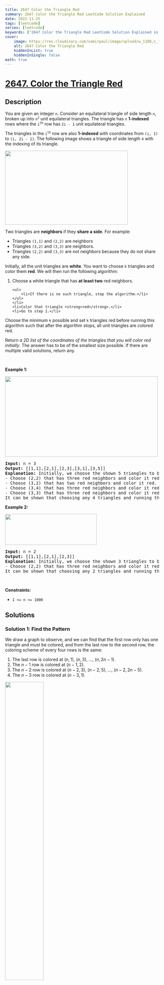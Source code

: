 ```yaml
---
title: 2647 Color the Triangle Red
summary: 2647 Color the Triangle Red LeetCode Solution Explained
date: 2022-11-25
tags: [leetcode]
series: [leetcode]
keywords: ["2647 Color the Triangle Red LeetCode Solution Explained in all languages", "2647 Color the Triangle Red", "LeetCode", "leetcode solution in Python3 C++ Java Go PHP Ruby Swift TypeScript Rust C# JavaScript C", "GeeksforGeeks", "InterviewBit", "Coding Ninjas", "HackerRank", "HackerEarth", "CodeChef", "TopCoder", "AlgoExpert", "freeCodeCamp", "Codeforces", "GitHub", "AtCoder", "Samir Paul"]
cover:
    image: https://res.cloudinary.com/samirpaul/image/upload/w_1100,c_fit,co_rgb:FFFFFF,l_text:Arial_75_bold:2647 Color the Triangle Red - Solution Explained/problem-solving.webp
    alt: 2647 Color the Triangle Red
    hiddenInList: true
    hiddenInSingle: false
math: true
---
```



# [2647. Color the Triangle Red](https://leetcode.com/problems/color-the-triangle-red)


## Description

<p>You are given an integer <code>n</code>. Consider an equilateral triangle of side length <code>n</code>, broken up into <code>n<sup>2</sup></code> unit equilateral triangles. The triangle has <code>n</code> <strong>1-indexed</strong> rows where the <code>i<sup>th</sup></code> row has <code>2i - 1</code> unit equilateral triangles.</p>

<p>The triangles in the <code>i<sup>th</sup></code> row are also <strong>1-indexed</strong> with coordinates from <code>(i, 1)</code> to <code>(i, 2i - 1)</code>. The following image shows a triangle of side length <code>4</code> with the indexing of its triangle.</p>
<img alt="" src="https://spcdn.pages.dev/leetcode/problems/2647.Color%20the%20Triangle%20Red/images/triangle4.jpg" style="width: 402px; height: 242px;" />
<p>Two triangles are <strong>neighbors</strong> if they <strong>share a side</strong>. For example:</p>

<ul>
	<li>Triangles <code>(1,1)</code> and <code>(2,2)</code> are neighbors</li>
	<li>Triangles <code>(3,2)</code> and <code>(3,3)</code> are neighbors.</li>
	<li>Triangles <code>(2,2)</code> and <code>(3,3)</code> are not neighbors because they do not share any side.</li>
</ul>

<p>Initially, all the unit triangles are <strong>white</strong>. You want to choose <code>k</code> triangles and color them <strong>red</strong>. We will then run the following algorithm:</p>

<ol>
	<li>Choose a white triangle that has <strong>at least two</strong> red neighbors.

    <ul>
    	<li>If there is no such triangle, stop the algorithm.</li>
    </ul>
    </li>
    <li>Color that triangle <strong>red</strong>.</li>
    <li>Go to step 1.</li>

</ol>

<p>Choose the minimum <code>k</code> possible and set <code>k</code> triangles red before running this algorithm such that after the algorithm stops, all unit triangles are colored red.</p>

<p>Return <em>a 2D list of the coordinates of the triangles that you will color red initially</em>. The answer has to be of the smallest size possible. If there are multiple valid solutions, return any.</p>

<p>&nbsp;</p>
<p><strong class="example">Example 1:</strong></p>
<img alt="" src="https://spcdn.pages.dev/leetcode/problems/2647.Color%20the%20Triangle%20Red/images/example1.jpg" style="width: 500px; height: 263px;" />
<pre>
<strong>Input:</strong> n = 3
<strong>Output:</strong> [[1,1],[2,1],[2,3],[3,1],[3,5]]
<strong>Explanation:</strong> Initially, we choose the shown 5 triangles to be red. Then, we run the algorithm:
- Choose (2,2) that has three red neighbors and color it red.
- Choose (3,2) that has two red neighbors and color it red.
- Choose (3,4) that has three red neighbors and color it red.
- Choose (3,3) that has three red neighbors and color it red.
It can be shown that choosing any 4 triangles and running the algorithm will not make all triangles red.
</pre>

<p><strong class="example">Example 2:</strong></p>
<img alt="" src="https://spcdn.pages.dev/leetcode/problems/2647.Color%20the%20Triangle%20Red/images/example2.jpg" style="width: 300px; height: 101px;" />
<pre>
<strong>Input:</strong> n = 2
<strong>Output:</strong> [[1,1],[2,1],[2,3]]
<strong>Explanation:</strong> Initially, we choose the shown 3 triangles to be red. Then, we run the algorithm:
- Choose (2,2) that has three red neighbors and color it red.
It can be shown that choosing any 2 triangles and running the algorithm will not make all triangles red.
</pre>

<p>&nbsp;</p>
<p><strong>Constraints:</strong></p>

<ul>
	<li><code>1 &lt;= n &lt;= 1000</code></li>
</ul>

## Solutions

### Solution 1: Find the Pattern

We draw a graph to observe, and we can find that the first row only has one triangle and must be colored, and from the last row to the second row, the coloring scheme of every four rows is the same:

1. The last row is colored at $(n, 1)$, $(n, 3)$, ..., $(n, 2n - 1)$.
1. The $n - 1$ row is colored at $(n - 1, 2)$.
1. The $n - 2$ row is colored at $(n - 2, 3)$, $(n - 2, 5)$, ..., $(n - 2, 2n - 5)$.
1. The $n - 3$ row is colored at $(n - 3, 1)$.

<img alt="" src="https://spcdn.pages.dev/leetcode/problems/2647.Color%20the%20Triangle%20Red/images/demo3.png" style="width: 50%">

Therefore, we can color the first row according to the above rules, and then start from the last row, and color every four rows once until the second row ends.

<img alt="" src="https://spcdn.pages.dev/leetcode/problems/2647.Color%20the%20Triangle%20Red/images/demo2.png" style="width: 80%">

The time complexity is $(n^2)$, where $n$ is the parameter given in the problem. Ignoring the space consumption of the answer array, the space complexity is $O(1)$.

<!-- tabs:start -->

```python
class Solution:
    def colorRed(self, n: int) -> List[List[int]]:
        ans = [[1, 1]]
        k = 0
        for i in range(n, 1, -1):
            if k == 0:
                for j in range(1, i << 1, 2):
                    ans.append([i, j])
            elif k == 1:
                ans.append([i, 2])
            elif k == 2:
                for j in range(3, i << 1, 2):
                    ans.append([i, j])
            else:
                ans.append([i, 1])
            k = (k + 1) % 4
        return ans
```

```java
class Solution {
    public int[][] colorRed(int n) {
        List<int[]> ans = new ArrayList<>();
        ans.add(new int[] {1, 1});
        for (int i = n, k = 0; i > 1; --i, k = (k + 1) % 4) {
            if (k == 0) {
                for (int j = 1; j < i << 1; j += 2) {
                    ans.add(new int[] {i, j});
                }
            } else if (k == 1) {
                ans.add(new int[] {i, 2});
            } else if (k == 2) {
                for (int j = 3; j < i << 1; j += 2) {
                    ans.add(new int[] {i, j});
                }
            } else {
                ans.add(new int[] {i, 1});
            }
        }
        return ans.toArray(new int[0][]);
    }
}
```

```cpp
class Solution {
public:
    vector<vector<int>> colorRed(int n) {
        vector<vector<int>> ans;
        ans.push_back({1, 1});
        for (int i = n, k = 0; i > 1; --i, k = (k + 1) % 4) {
            if (k == 0) {
                for (int j = 1; j < i << 1; j += 2) {
                    ans.push_back({i, j});
                }
            } else if (k == 1) {
                ans.push_back({i, 2});
            } else if (k == 2) {
                for (int j = 3; j < i << 1; j += 2) {
                    ans.push_back({i, j});
                }
            } else {
                ans.push_back({i, 1});
            }
        }
        return ans;
    }
};
```

```go
func colorRed(n int) (ans [][]int) {
	ans = append(ans, []int{1, 1})
	for i, k := n, 0; i > 1; i, k = i-1, (k+1)%4 {
		if k == 0 {
			for j := 1; j < i<<1; j += 2 {
				ans = append(ans, []int{i, j})
			}
		} else if k == 1 {
			ans = append(ans, []int{i, 2})
		} else if k == 2 {
			for j := 3; j < i<<1; j += 2 {
				ans = append(ans, []int{i, j})
			}
		} else {
			ans = append(ans, []int{i, 1})
		}
	}
	return
}
```

```ts
function colorRed(n: number): number[][] {
    const ans: number[][] = [[1, 1]];
    for (let i = n, k = 0; i > 1; --i, k = (k + 1) % 4) {
        if (k === 0) {
            for (let j = 1; j < i << 1; j += 2) {
                ans.push([i, j]);
            }
        } else if (k === 1) {
            ans.push([i, 2]);
        } else if (k === 2) {
            for (let j = 3; j < i << 1; j += 2) {
                ans.push([i, j]);
            }
        } else {
            ans.push([i, 1]);
        }
    }
    return ans;
}
```

<!-- tabs:end -->

<!-- end -->
